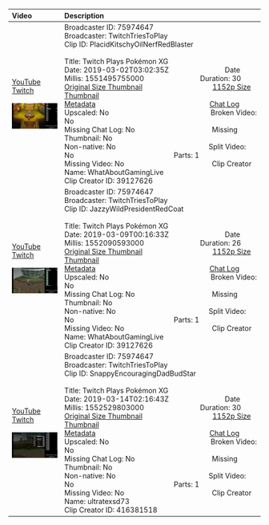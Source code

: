 |Video|Description|
|:---|:---|
|[YouTube](https://www.youtube.com/)<br>[Twitch](https://clips.twitch.tv/PlacidKitschyOilNerfRedBlaster)<br><br>[<img src="../../../../../75974647/clips/thumbnails_1152p/2019/3/1551495755000_2019_03_02T03_02_35Z_75974647_PlacidKitschyOilNerfRedBlaster_clips_thumbnails_1152p_32983882592-offset-20352-preview-2048x1152.jpg" width="200">](https://www.youtube.com/)|Broadcaster ID: 75974647          Broadcaster: TwitchTriesToPlay<br>Clip ID: PlacidKitschyOilNerfRedBlaster             <br>Title: Twitch Plays Pokémon XG<br>Date: 2019-03-02T03:02:35Z        Date Millis: 1551495755000        Duration: 30<br>[Original Size Thumbnail](../../../../../75974647/clips/thumbnails_orig/2019/3/1551495755000_2019_03_02T03_02_35Z_75974647_PlacidKitschyOilNerfRedBlaster_clips_thumbnails_orig_32983882592-offset-20352-preview-0x0.jpg)          [1152p Size Thumbnail](../../../../../75974647/clips/thumbnails_1152p/2019/3/1551495755000_2019_03_02T03_02_35Z_75974647_PlacidKitschyOilNerfRedBlaster_clips_thumbnails_1152p_32983882592-offset-20352-preview-2048x1152.jpg)<br>[Metadata](../../../../../75974647/clips/metadata/2019/3/1551495755000_2019_03_02T03_02_35Z_75974647_PlacidKitschyOilNerfRedBlaster_clip_metadata.json)                 [Chat Log](../../../../../75974647/clips/chatlogs/2019/3/2019-03-02T03_02_35Z_75974647_PlacidKitschyOilNerfRedBlaster_chat.json)<br>Upscaled: No                Broken Video: No<br>Missing Chat Log: No           Missing Thumbnail: No<br>Non-native: No              Split Video: No               Parts: 1<br>Missing Video: No              Clip Creator Name: WhatAboutGamingLive<br>Clip Creator ID: 39127626
|[YouTube](https://www.youtube.com/)<br>[Twitch](https://clips.twitch.tv/JazzyWildPresidentRedCoat)<br><br>[<img src="../../../../../75974647/clips/thumbnails_1152p/2019/3/1552090593000_2019_03_09T00_16_33Z_75974647_JazzyWildPresidentRedCoat_clips_thumbnails_1152p_33085209168-offset-86720-preview-2048x1152.jpg" width="200">](https://www.youtube.com/)|Broadcaster ID: 75974647          Broadcaster: TwitchTriesToPlay<br>Clip ID: JazzyWildPresidentRedCoat             <br>Title: Twitch Plays Pokémon XG<br>Date: 2019-03-09T00:16:33Z        Date Millis: 1552090593000        Duration: 26<br>[Original Size Thumbnail](../../../../../75974647/clips/thumbnails_orig/2019/3/1552090593000_2019_03_09T00_16_33Z_75974647_JazzyWildPresidentRedCoat_clips_thumbnails_orig_33085209168-offset-86720-preview-0x0.jpg)          [1152p Size Thumbnail](../../../../../75974647/clips/thumbnails_1152p/2019/3/1552090593000_2019_03_09T00_16_33Z_75974647_JazzyWildPresidentRedCoat_clips_thumbnails_1152p_33085209168-offset-86720-preview-2048x1152.jpg)<br>[Metadata](../../../../../75974647/clips/metadata/2019/3/1552090593000_2019_03_09T00_16_33Z_75974647_JazzyWildPresidentRedCoat_clip_metadata.json)                 [Chat Log](../../../../../75974647/clips/chatlogs/2019/3/2019-03-09T00_16_33Z_75974647_JazzyWildPresidentRedCoat_chat.json)<br>Upscaled: No                Broken Video: No<br>Missing Chat Log: No           Missing Thumbnail: No<br>Non-native: No              Split Video: No               Parts: 1<br>Missing Video: No              Clip Creator Name: WhatAboutGamingLive<br>Clip Creator ID: 39127626
|[YouTube](https://www.youtube.com/)<br>[Twitch](https://clips.twitch.tv/SnappyEncouragingDadBudStar)<br><br>[<img src="../../../../../75974647/clips/thumbnails_1152p/2019/3/1552529803000_2019_03_14T02_16_43Z_75974647_SnappyEncouragingDadBudStar_clips_thumbnails_1152p_33186126224-offset-6634-preview-2048x1152.jpg" width="200">](https://www.youtube.com/)|Broadcaster ID: 75974647          Broadcaster: TwitchTriesToPlay<br>Clip ID: SnappyEncouragingDadBudStar             <br>Title: Twitch Plays Pokémon XG<br>Date: 2019-03-14T02:16:43Z        Date Millis: 1552529803000        Duration: 30<br>[Original Size Thumbnail](../../../../../75974647/clips/thumbnails_orig/2019/3/1552529803000_2019_03_14T02_16_43Z_75974647_SnappyEncouragingDadBudStar_clips_thumbnails_orig_33186126224-offset-6634-preview-0x0.jpg)          [1152p Size Thumbnail](../../../../../75974647/clips/thumbnails_1152p/2019/3/1552529803000_2019_03_14T02_16_43Z_75974647_SnappyEncouragingDadBudStar_clips_thumbnails_1152p_33186126224-offset-6634-preview-2048x1152.jpg)<br>[Metadata](../../../../../75974647/clips/metadata/2019/3/1552529803000_2019_03_14T02_16_43Z_75974647_SnappyEncouragingDadBudStar_clip_metadata.json)                 [Chat Log](../../../../../75974647/clips/chatlogs/2019/3/2019-03-14T02_16_43Z_75974647_SnappyEncouragingDadBudStar_chat.json)<br>Upscaled: No                Broken Video: No<br>Missing Chat Log: No           Missing Thumbnail: No<br>Non-native: No              Split Video: No               Parts: 1<br>Missing Video: No              Clip Creator Name: ultratexsd73<br>Clip Creator ID: 416381518
